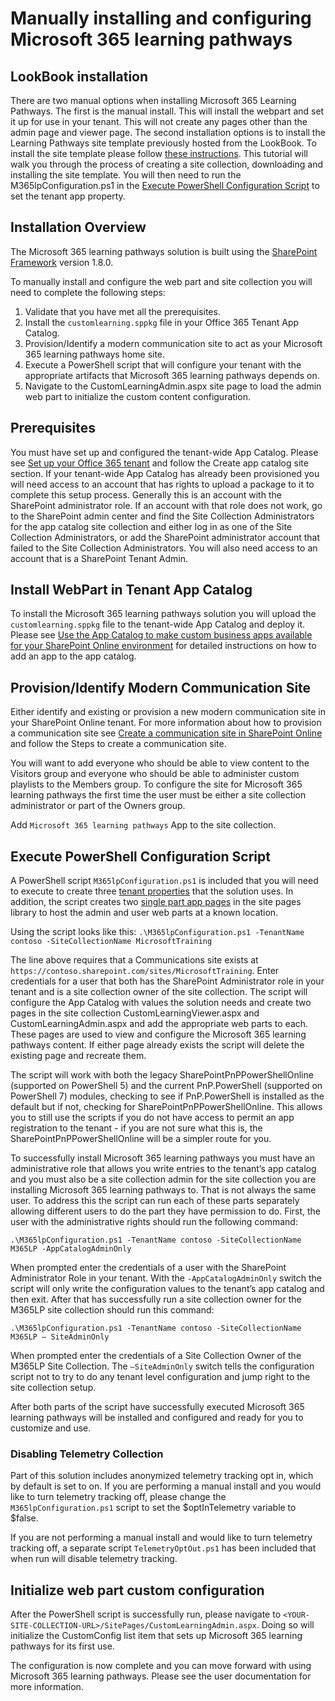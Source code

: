 # Manually installing and configuring Microsoft 365 learning pathways

## LookBook installation
There are two manual options when installing Microsoft 365 Learning Pathways. The first is the manual install. This will install the webpart and set it up for use in your tenant. This will not create any pages other than the admin page and viewer page. The second installation options is to install the Learning Pathways site template previously hosted from the LookBook. To install the site template please follow [these instructions](https://learn.microsoft.com/en-us/sharepoint/dev/solution-guidance/applying-pnp-templates). This tutorial will walk you through the process of creating a site collection, downloading and installing the site template. You will then need to run the M365lpConfiguration.ps1 in the [Execute PowerShell Configuration Script](https://github.com/pnp/custom-learning-office-365/tree/main/installation#execute-powershell-configuration-script) to set the tenant app property. 

## Installation Overview
The Microsoft 365 learning pathways solution is built using the [SharePoint Framework](https://docs.microsoft.com/en-us/sharepoint/dev/spfx/sharepoint-framework-overview) version 1.8.0.

To manually install and configure the web part and site collection you will need to complete the following steps:

1. Validate that you have met all the prerequisites.
1. Install the `customlearning.sppkg` file in your Office 365 Tenant App Catalog.
1. Provision/Identify a modern communication site to act as your Microsoft 365 learning pathways home site.
1. Execute a PowerShell script that will configure your tenant with the appropriate artifacts that Microsoft 365 learning pathways depends on.
1. Navigate to the CustomLearningAdmin.aspx site page to load the admin web part to initialize the custom content configuration.

## Prerequisites

You must have set up and configured the tenant-wide App Catalog. Please see [Set up your Office 365 tenant](https://docs.microsoft.com/en-us/sharepoint/dev/spfx/set-up-your-developer-tenant#create-app-catalog-site) and follow the Create app catalog site section. If your tenant-wide App Catalog has already been provisioned you will need access to an account that has rights to upload a package to it to complete this setup process. Generally this is an account with the SharePoint administrator role. If an account with that role does not work, go to the SharePoint admin center and find the Site Collection Administrators for the app catalog site collection and either log in as one of the Site Collection Administrators, or add the SharePoint administrator account that failed to the Site Collection Administrators. You will also need access to an account that is a SharePoint Tenant Admin.

## Install WebPart in Tenant App Catalog

To install the Microsoft 365 learning pathways solution you will upload the `customlearning.sppkg` file to the tenant-wide App Catalog and deploy it. Please see [Use the App Catalog to make custom business apps available for your SharePoint Online environment](https://docs.microsoft.com/en-us/sharepoint/use-app-catalog) for detailed instructions on how to add an app to the app catalog.

## Provision/Identify Modern Communication Site

Either identify and existing or provision a new modern communication site in your SharePoint Online tenant. For more information about how to provision a communication site see [Create a communication site in SharePoint Online](https://support.office.com/en-us/article/create-a-communication-site-in-sharepoint-online-7fb44b20-a72f-4d2c-9173-fc8f59ba50eb) and follow the Steps to create a communication site.

You will want to add everyone who should be able to view content to the Visitors group and everyone who should be able to administer custom playlists to the Members group. To configure the site for Microsoft 365 learning pathways the first time the user must be either a site collection administrator or part of the Owners group.

Add `Microsoft 365 learning pathways` App to the site collection.

## Execute PowerShell Configuration Script

A PowerShell script `M365lpConfiguration.ps1` is included that you will need to execute to create three [tenant properties](https://docs.microsoft.com/en-us/sharepoint/dev/spfx/tenant-properties) that the solution uses. In addition, the script creates two [single part app pages](https://docs.microsoft.com/en-us/sharepoint/dev/spfx/web-parts/single-part-app-pages) in the site pages library to host the admin and user web parts at a known location.

Using the script looks like this:
`.\M365lpConfiguration.ps1 -TenantName contoso -SiteCollectionName MicrosoftTraining`

The line above requires that a Communications site exists at `https://contoso.sharepoint.com/sites/MicrosoftTraining`. Enter credentials for a user that both has the SharePoint Administrator role in your tenant and is a site collection owner of the site collection. The script will configure the App Catalog with values the solution needs and create two pages in the site collection CustomLearningViewer.aspx and CustomLearningAdmin.aspx and add the appropriate web parts to each. These pages are used to view and configure the Microsoft 365 learning pathways content. If either page already exists the script will delete the existing page and recreate them.

The script will work with both the legacy SharePointPnPPowerShellOnline (supported on PowerShell 5) and the current PnP.PowerShell (supported on PowerShell 7) modules, checking to see if PnP.PowerShell is installed as the default but if not, checking for SharePointPnPPowerShellOnline. This allows you to still use the scripts if you do not have access to permit an app registration to the tenant - if you are not sure what this is, the SharePointPnPPowerShellOnline will be a simpler route for you.

To successfully install Microsoft 365 learning pathways you must have an administrative role that allows you write entries to the tenant’s app catalog and you must also be a site collection admin for the site collection you are installing Microsoft 365 learning pathways to. That is not always the same user. To address this the script can run each of these parts separately allowing different users to do the part they have permission to do. First, the user with the administrative rights should run the following command:

`.\M365lpConfiguration.ps1 -TenantName contoso -SiteCollectionName M365LP -AppCatalogAdminOnly`

When prompted enter the credentials of a user with the SharePoint Administrator Role in your tenant. With the `-AppCatalogAdminOnly` switch the script will only write the configuration values to the tenant’s app catalog and then exit. After that has successfully run a site collection owner for the M365LP site collection should run this command:

`.\M365lpConfiguration.ps1 -TenantName contoso -SiteCollectionName M365LP – SiteAdminOnly`

When prompted enter the credentials of a Site Collection Owner of the M365LP Site Collection. The `–SiteAdminOnly` switch tells the configuration script not to try to do any tenant level configuration and jump right to the site collection setup.

After both parts of the script have successfully executed Microsoft 365 learning pathways will be installed and configured and ready for you to customize and use.

### Disabling Telemetry Collection

Part of this solution includes anonymized telemetry tracking opt in, which by default is set to on. If you are performing a manual install and you would like to turn telemetry tracking off, please change the `M365lpConfiguration.ps1` script to set the $optInTelemetry variable to $false.

If you are not performing a manual install and would like to turn telemetry tracking off, a separate script `TelemetryOptOut.ps1` has been included that when run will disable telemetry tracking.

## Initialize web part custom configuration

After the PowerShell script is successfully run, please navigate to `<YOUR-SITE-COLLECTION-URL>/SitePages/CustomLearningAdmin.aspx`. Doing so will initialize the CustomConfig list item that sets up Microsoft 365 learning pathways for its first use.

The configuration is now complete and you can move forward with using Microsoft 365 learning pathways. Please see the user documentation for more information.
